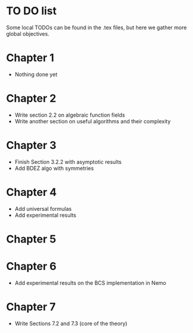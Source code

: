 TO DO list
==========

Some local TODOs can be found in the .tex files, but here we gather more global
objectives.

Chapter 1
=========

- Nothing done yet

Chapter 2
=========

- Write section 2.2 on algebraic function fields
- Write another section on useful algorithms and their complexity

Chapter 3
=========

- Finish Section 3.2.2 with asymptotic results
- Add BDEZ algo with symmetries

Chapter 4
=========

- Add universal formulas
- Add experimental results

Chapter 5
=========

Chapter 6
=========

- Add experimental results on the BCS implementation in Nemo

Chapter 7
=========

- Write Sections 7.2 and 7.3 (core of the theory)
